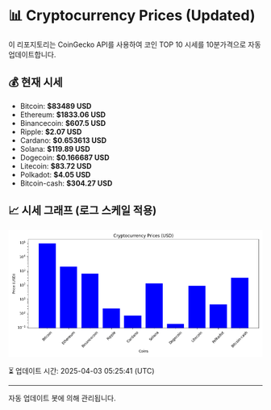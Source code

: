 
# 📊 Cryptocurrency Prices (Updated)

이 리포지토리는 CoinGecko API를 사용하여 코인 TOP 10 시세를 10분가격으로 자동 업데이트합니다.

## 💰 현재 시세
- Bitcoin: **$83489 USD**
- Ethereum: **$1833.06 USD**
- Binancecoin: **$607.5 USD**
- Ripple: **$2.07 USD**
- Cardano: **$0.653613 USD**
- Solana: **$119.89 USD**
- Dogecoin: **$0.166687 USD**
- Litecoin: **$83.72 USD**
- Polkadot: **$4.05 USD**
- Bitcoin-cash: **$304.27 USD**

## 📈 시세 그래프 (로그 스케일 적용)
![Crypto Prices](crypto_prices.png)

⏳ 업데이트 시간: 2025-04-03 05:25:41 (UTC)

---
자동 업데이트 봇에 의해 관리됩니다.
